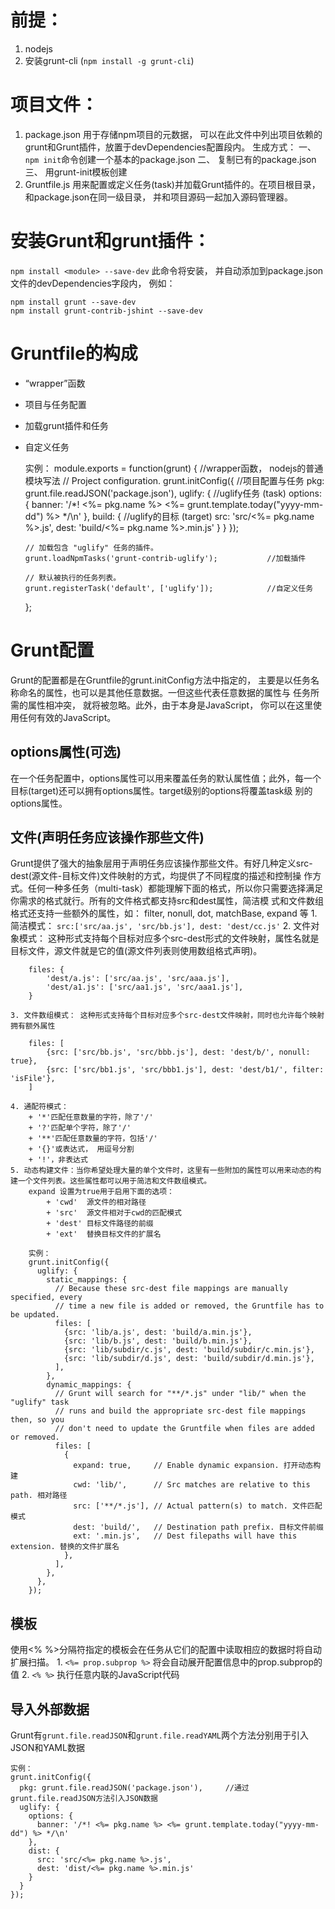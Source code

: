 ﻿# 前提：
1. nodejs
2. 安装grunt-cli (`npm install -g grunt-cli`)


# 项目文件：
1. package.json 用于存储npm项目的元数据， 可以在此文件中列出项目依赖的grunt和Grunt插件，放置于devDependencies配置段内。
		生成方式：
			一、 `npm init`命令创建一个基本的package.json
			二、 复制已有的package.json
			三、 用grunt-init模板创建
2. Gruntfile.js 用来配置或定义任务(task)并加载Grunt插件的。在项目根目录，和package.json在同一级目录， 并和项目源码一起加入源码管理器。

# 安装Grunt和grunt插件：
`npm install <module> --save-dev` 此命令将安装<module>， 并自动添加到package.json文件的devDependencies字段内， 例如：

	npm install grunt --save-dev
	npm install grunt-contrib-jshint --save-dev
	
# Gruntfile的构成
* “wrapper”函数
* 项目与任务配置
* 加载grunt插件和任务
* 自定义任务

	实例：
	module.exports = function(grunt) {				//wrapper函数， nodejs的普通模块写法
	  // Project configuration.
	  grunt.initConfig({						//项目配置与任务
	    pkg: grunt.file.readJSON('package.json'), 
	    uglify: {							//uglify任务  (task)
	      options: {
	        banner: '/*! <%= pkg.name %> <%= grunt.template.today("yyyy-mm-dd") %> */\n'
	      },
	      build: {							//uglify的目标 (target)
	        src: 'src/<%= pkg.name %>.js',
	        dest: 'build/<%= pkg.name %>.min.js'
	      }
	    }
	  });
	
	  // 加载包含 "uglify" 任务的插件。
	  grunt.loadNpmTasks('grunt-contrib-uglify');			//加载插件
	
	  // 默认被执行的任务列表。
	  grunt.registerTask('default', ['uglify']);			//自定义任务
	
	};

# Grunt配置
Grunt的配置都是在Gruntfile的grunt.initConfig方法中指定的， 主要是以任务名称命名的属性，也可以是其他任意数据。一但这些代表任意数据的属性与
	任务所需的属性相冲突， 就将被忽略。此外，由于本身是JavaScript， 你可以在这里使用任何有效的JavaScript。

## options属性(可选)
在一个任务配置中，options属性可以用来覆盖任务的默认属性值；此外，每一个目标(target)还可以拥有options属性。target级别的options将覆盖task级
	别的options属性。

## 文件(声明任务应该操作那些文件)
Grunt提供了强大的抽象层用于声明任务应该操作那些文件。有好几种定义src-dest(源文件-目标文件)文件映射的方式，均提供了不同程度的描述和控制操
	作方式。任何一种多任务（multi-task）都能理解下面的格式，所以你只需要选择满足你需求的格式就行。所有的文件格式都支持src和dest属性，简洁模
	式和文件数组格式还支持一些额外的属性，如： filter, nonull, dot, matchBase, expand 等
	1. 简洁模式： 
		`src:['src/aa.js', 'src/bb.js'], dest: 'dest/cc.js'`
	2. 文件对象模式： 这种形式支持每个目标对应多个src-dest形式的文件映射，属性名就是目标文件，源文件就是它的值(源文件列表则使用数组格式声明)。
		
		files: {
			'dest/a.js': ['src/aa.js', 'src/aaa.js'],
			'dest/a1.js': ['src/aa1.js', 'src/aaa1.js'],
		}

	3. 文件数组模式： 这种形式支持每个目标对应多个src-dest文件映射，同时也允许每个映射拥有额外属性
		
		files: [
			{src: ['src/bb.js', 'src/bbb.js'], dest: 'dest/b/', nonull: true},
			{src: ['src/bb1.js', 'src/bbb1.js'], dest: 'dest/b1/', filter: 'isFile'},
		]

	4. 通配符模式： 
		+ '*'匹配任意数量的字符，除了'/'
		+ '?'匹配单个字符，除了'/'
		+ '**'匹配任意数量的字符，包括'/'
		+ '{}'或表达式， 用逗号分割
		+ '!'，非表达式
	5. 动态构建文件：当你希望处理大量的单个文件时，这里有一些附加的属性可以用来动态的构建一个文件列表。这些属性都可以用于简洁和文件数组模式。
		expand 设置为true用于启用下面的选项：
			+ 'cwd'  源文件的相对路径
			+ 'src'  源文件相对于cwd的匹配模式
			+ 'dest' 目标文件路径的前缀
			+ 'ext'  替换目标文件的扩展名
			
		实例：
		grunt.initConfig({
		  uglify: {
			static_mappings: {
			  // Because these src-dest file mappings are manually specified, every
			  // time a new file is added or removed, the Gruntfile has to be updated.
			  files: [
				{src: 'lib/a.js', dest: 'build/a.min.js'},
				{src: 'lib/b.js', dest: 'build/b.min.js'},
				{src: 'lib/subdir/c.js', dest: 'build/subdir/c.min.js'},
				{src: 'lib/subdir/d.js', dest: 'build/subdir/d.min.js'},
			  ],
			},
			dynamic_mappings: {
			  // Grunt will search for "**/*.js" under "lib/" when the "uglify" task
			  // runs and build the appropriate src-dest file mappings then, so you
			  // don't need to update the Gruntfile when files are added or removed.
			  files: [
				{
				  expand: true,     // Enable dynamic expansion. 打开动态构建
				  cwd: 'lib/',      // Src matches are relative to this path. 相对路径
				  src: ['**/*.js'], // Actual pattern(s) to match. 文件匹配模式
				  dest: 'build/',   // Destination path prefix. 目标文件前缀
				  ext: '.min.js',   // Dest filepaths will have this extension. 替换的文件扩展名
				},
			  ],
			},
		  },
		});

## 模板
使用<% %>分隔符指定的模板会在任务从它们的配置中读取相应的数据时将自动扩展扫描。
	1. `<%= prop.subprop %>` 将会自动展开配置信息中的prop.subprop的值
	2. `<% %>` 执行任意内联的JavaScript代码
	
## 导入外部数据
Grunt有`grunt.file.readJSON`和`grunt.file.readYAML`两个方法分别用于引入JSON和YAML数据

	实例：
	grunt.initConfig({
	  pkg: grunt.file.readJSON('package.json'),		//通过grunt.file.readJSON方法引入JSON数据
	  uglify: {
	    options: {
	      banner: '/*! <%= pkg.name %> <%= grunt.template.today("yyyy-mm-dd") %> */\n'
	    },
	    dist: {
	      src: 'src/<%= pkg.name %>.js',
	      dest: 'dist/<%= pkg.name %>.min.js'
	    }
	  }
	});
